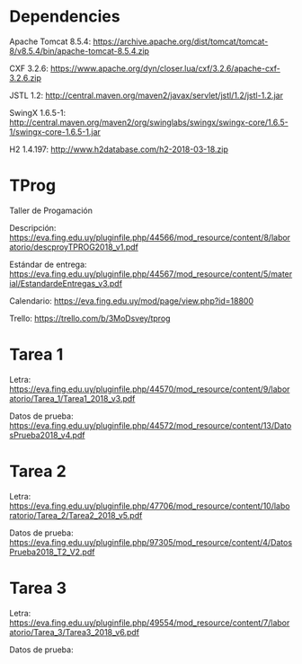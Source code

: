 # Dependencies

Apache Tomcat 8.5.4: https://archive.apache.org/dist/tomcat/tomcat-8/v8.5.4/bin/apache-tomcat-8.5.4.zip

CXF 3.2.6: https://www.apache.org/dyn/closer.lua/cxf/3.2.6/apache-cxf-3.2.6.zip

JSTL 1.2: http://central.maven.org/maven2/javax/servlet/jstl/1.2/jstl-1.2.jar

SwingX 1.6.5-1: http://central.maven.org/maven2/org/swinglabs/swingx/swingx-core/1.6.5-1/swingx-core-1.6.5-1.jar

H2 1.4.197: http://www.h2database.com/h2-2018-03-18.zip

# TProg
Taller de Progamación

Descripción: https://eva.fing.edu.uy/pluginfile.php/44566/mod_resource/content/8/laboratorio/descproyTPROG2018_v1.pdf

Estándar de entrega: https://eva.fing.edu.uy/pluginfile.php/44567/mod_resource/content/5/material/EstandardeEntregas_v3.pdf

Calendario: https://eva.fing.edu.uy/mod/page/view.php?id=18800

Trello: https://trello.com/b/3MoDsvey/tprog

# Tarea 1

Letra: https://eva.fing.edu.uy/pluginfile.php/44570/mod_resource/content/9/laboratorio/Tarea_1/Tarea1_2018_v3.pdf

Datos de prueba: https://eva.fing.edu.uy/pluginfile.php/44572/mod_resource/content/13/DatosPrueba2018_v4.pdf

# Tarea 2

Letra: https://eva.fing.edu.uy/pluginfile.php/47706/mod_resource/content/10/laboratorio/Tarea_2/Tarea2_2018_v5.pdf

Datos de prueba: https://eva.fing.edu.uy/pluginfile.php/97305/mod_resource/content/4/DatosPrueba2018_T2_V2.pdf

# Tarea 3

Letra: https://eva.fing.edu.uy/pluginfile.php/49554/mod_resource/content/7/laboratorio/Tarea_3/Tarea3_2018_v6.pdf

Datos de prueba: 
